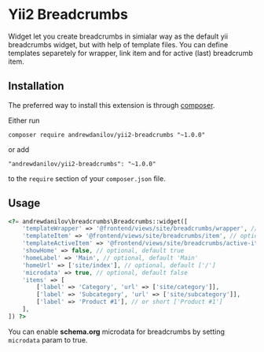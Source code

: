 Yii2 Breadcrumbs
===================
Widget let you create breadcrumbs in simialar way as the default yii breadcrumbs widget, but
with help of template files. You can define templates separetely for wrapper, link item and for
active (last) breadcrumb item.

Installation
------------

The preferred way to install this extension is through [composer](http://getcomposer.org/download/).

Either run

```
composer require andrewdanilov/yii2-breadcrumbs "~1.0.0"
```

or add

```
"andrewdanilov/yii2-breadcrumbs": "~1.0.0"
```

to the `require` section of your `composer.json` file.


Usage
-----

```php
<?= andrewdanilov\breadcrumbs\Breadcrumbs::widget([
	'templateWrapper' => '@frontend/views/site/breadcrumbs/wrapper', // optional
	'templateItem' => '@frontend/views/site/breadcrumbs/item', // optional
	'templateActiveItem' => '@frontend/views/site/breadcrumbs/active-item', // optional
	'showHome' => false, // optional, default true
	'homeLabel' => 'Main', // optional, default 'Main'
	'homeUrl' => ['site/index'], // optional, default ['/']
	'microdata' => true, // optional, default false
	'items' => [
		['label' => 'Category', 'url' => ['site/category']],
		['label' => 'Subcategory', 'url' => ['site/subcategory']],
		['label' => 'Product #1'], // or short ['Product #1']
	],
]) ?>
```

You can enable __schema.org__ microdata for breadcrumbs by setting `microdata` param to true.
